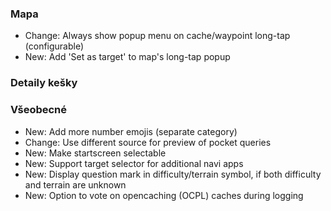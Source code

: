 ### Mapa
- Change: Always show popup menu on cache/waypoint long-tap (configurable)
- New: Add 'Set as target' to map's long-tap popup

### Detaily kešky

### Všeobecné
- New: Add more number emojis (separate category)
- Change: Use different source for preview of pocket queries
- New: Make startscreen selectable
- New: Support target selector for additional navi apps
- New: Display question mark in difficulty/terrain symbol, if both difficulty and terrain are unknown
- New: Option to vote on opencaching (OCPL) caches during logging
